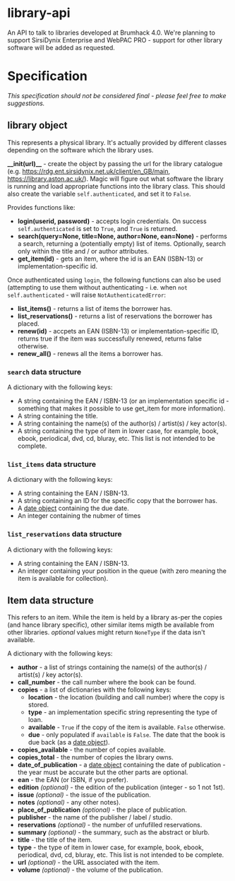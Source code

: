 # library-api #

An API to talk to libraries developed at Brumhack 4.0. We're planning to support SirsiDynix Enterprise and WebPAC PRO - support for other library software will be added  as requested.

# Specification #

_This specification should not be considered final - please feel free to make suggestions._

## library object ##

This represents a physical library. It's actually provided by different classes depending on the software which the library uses.

**\__init(url)__** - create the object by passing the url for the library catalogue (e.g. <https://rdg.ent.sirsidynix.net.uk/client/en_GB/main>, <https://library.aston.ac.uk/>). Magic will figure out what software the library is running and load appropriate functions into the library class. This should also create the variable `self.authenticated`, and set it to `False`.

Provides functions like:
* **login(userid, password)** - accepts login credentials. On success `self.authenticated` is set to `True`, and `True` is returned.
* **search(query=None, title=None, author=None, ean=None)** - performs a search, returning a (potentially empty) list of items. Optionally, search only within the title and / or author attributes.
* **get_item(id)** - gets an item, where the id is an EAN (ISBN-13) or implementation-specific id.

Once authenticated using `login`, the following functions can also be used (attempting to use them without authenticating - i.e. when `not self.authenticated` - will raise `NotAuthenticatedError`:
* **list_items()** - returns a list of items the borrower has.
* **list_reservations()** - returns a list of reservations the borrower has placed.
* **renew(id)** - accpets an EAN (ISBN-13) or implementation-specific ID, returns true if the item was successfully renewed, returns false otherwise.
* **renew_all()** - renews all the items a borrower has.

### `search` data structure ###

A dictionary with the following keys:

* A string containing the EAN / ISBN-13 (or an implementation specific id - something that makes it possible to use get_item for more information).
* A string containing the title.
* A string containing the name(s) of the author(s) / artist(s) / key actor(s).
* A string containing the type of item in lower case, for example, book, ebook, periodical, dvd, cd, bluray, etc. This list is not intended to be complete.

### `list_items` data structure ###

A dictionary with the following keys:

* A string containing the EAN / ISBN-13.
* A string containing an ID for the specific copy that the borrower has.
* A [date object](https://docs.python.org/3/library/datetime.html#datetime.date) containing the due date.
* An integer containing the nubmer of times

### `list_reservations` data structure ###

A dictionary with the following keys:

* A string containing the EAN / ISBN-13.
* An integer containing your position in the queue (with zero meaning the item is available for collection).

## Item data structure ##

This refers to an item. While the item is held by a library as-per the copies (and hance library specific), other similar items migth be available from other libraries. _optional_ values might return `NoneType` if the data isn't available.

A dictionary with the following keys:

* **author** - a list of strings containing the name(s) of the author(s) / artist(s) / key actor(s).
* **call_number** - the call number where the book can be found.
* **copies** - a list of dictionaries with the following keys:
  * **location** - the location (building and call number) where the copy is stored.
  * **type** - an implementation specific string representing the type of loan.
  * **available** - `True` if the copy of the item is available. `False` otherwise.
  * **due** - only populated if `available` is `False`. The date that the book is due back (as a [date object](https://docs.python.org/3/library/datetime.html#datetime.date)).
* **copies_available** - the number of copies available.
* **copies_total** - the number of copies the library owns.
* **date_of_publication** - a [date object](https://docs.python.org/3/library/datetime.html#datetime.date) containing the date of publication - the year must be accurate but the other parts are optional.
* **ean** - the EAN (or ISBN, if you prefer).
* **edition** _(optional)_ - the edition of the publication (integer - so 1 not 1st).
* **issue** _(optional)_ - the issue of the publication.
* **notes** _(optional)_ - any other notes).
* **place_of_publication** _(optional)_ - the place of publication.
* **publisher** - the name of the publisher / label / studio.
* **reservations** _(optional)_ - the number of unfufilled reservations.
* **summary** _(optional)_ - the summary, such as the abstract or blurb.
* **title** - the title of the item.
* **type** - the type of item in lower case, for example, book, ebook, periodical, dvd, cd, bluray, etc. This list is not intended to be complete.
* **url** _(optional)_ - the URL associated with the item.
* **volume** _(optional)_ - the volume of the publication.
